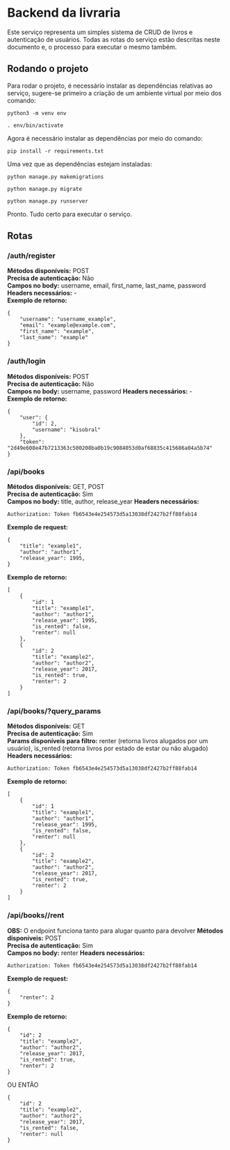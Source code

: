 # Backend da livraria
Este serviço representa um simples sistema de CRUD de livros e autenticação de usuários.
Todas as rotas do serviço estão descritas neste documento e, o processo para executar o mesmo também.

## Rodando o projeto
Para rodar o projeto, é necessário instalar as dependências relativas ao serviço,
sugere-se primeiro a criação de um ambiente virtual por meio dos comando:

```
python3 -m venv env

. env/bin/activate
```

Agora é necessário instalar as dependências por meio do comando:

```
pip install -r requirements.txt
```

Uma vez que as dependências estejam instaladas:

```
python manage.py makemigrations

python manage.py migrate

python manage.py runserver
```

Pronto. Tudo certo para executar o serviço.

## Rotas

### /auth/register
**Métodos disponíveis:** POST   
**Precisa de autenticação:** Não     
**Campos no body:** username, email, first_name, last_name, password
**Headers necessários:** -   
**Exemplo de retorno:**    
```
{
    "username": "username_example",
    "email": "example@example.com",
    "first_name": "example",
    "last_name": "example"
}
```

### /auth/login
**Métodos disponíveis:** POST   
**Precisa de autenticação:** Não     
**Campos no body:** username, password
**Headers necessários:** -   
**Exemplo de retorno:**    
```
{
    "user": {
        "id": 2,
        "username": "kisobral"
    },
    "token": "2d49e608e47b7213363c500208ba0b19c9084053d0af68835c415686a04a5b74"
}
```

### /api/books
**Métodos disponíveis:** GET, POST   
**Precisa de autenticação:** Sim     
**Campos no body:** title, author, release_year
**Headers necessários:**  
```
Authorization: Token fb6543e4e254573d5a13038df2427b2ff88fab14
```
**Exemplo de request:**
```
{
    "title": "example1",
    "author": "author1",
    "release_year": 1995,
}
```
**Exemplo de retorno:**    
```
[
    {
        "id": 1
        "title": "example1",
        "author": "author1",
        "release_year": 1995,
        "is_rented": false,
        "renter": null
    },
    {
        "id": 2
        "title": "example2",
        "author": "author2",
        "release_year": 2017,
        "is_rented": true,
        "renter": 2
    }
]
```

### /api/books/?query_params
**Métodos disponíveis:** GET   
**Precisa de autenticação:** Sim     
**Params disponíveis para filtro:** renter (retorna livros alugados por um usuário), is_rented (retorna livros por estado de estar ou não alugado)
**Headers necessários:**  
```
Authorization: Token fb6543e4e254573d5a13038df2427b2ff88fab14
```
**Exemplo de retorno:**    
```
[
    {
        "id": 1
        "title": "example1",
        "author": "author1",
        "release_year": 1995,
        "is_rented": false,
        "renter": null
    },
    {
        "id": 2
        "title": "example2",
        "author": "author2",
        "release_year": 2017,
        "is_rented": true,
        "renter": 2
    }
]
```

### /api/books/<ID>/rent
**OBS:** O endpoint funciona tanto para alugar quanto para devolver
**Métodos disponíveis:** POST   
**Precisa de autenticação:** Sim     
**Campos no body:** renter
**Headers necessários:**  
```
Authorization: Token fb6543e4e254573d5a13038df2427b2ff88fab14
```
**Exemplo de request:**
```
{
    "renter": 2
}
```
**Exemplo de retorno:**    
```
{
    "id": 2
    "title": "example2",
    "author": "author2",
    "release_year": 2017,
    "is_rented": true,
    "renter": 2
}
```

OU ENTÃO

```
{
    "id": 2
    "title": "example2",
    "author": "author2",
    "release_year": 2017,
    "is_rented": false,
    "renter": null
}
```